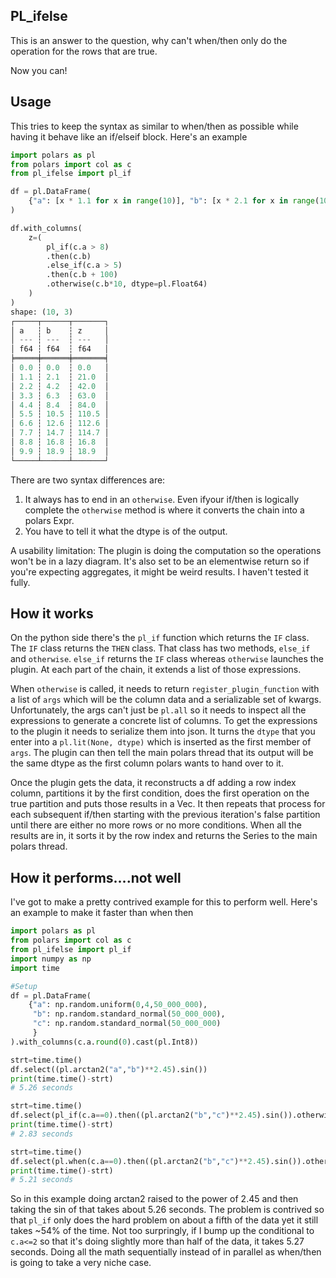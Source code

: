 ## PL_ifelse

This is an answer to the question, why can't when/then only do the operation for the rows that are true.

Now you can!

## Usage

This tries to keep the syntax as similar to when/then as possible while having it behave like an if/elseif block. Here's an example

```python
import polars as pl
from polars import col as c
from pl_ifelse import pl_if

df = pl.DataFrame(
    {"a": [x * 1.1 for x in range(10)], "b": [x * 2.1 for x in range(10)]}
)

df.with_columns(
    z=(
        pl_if(c.a > 8)
        .then(c.b)
        .else_if(c.a > 5)
        .then(c.b + 100)
        .otherwise(c.b*10, dtype=pl.Float64)
    )
)
shape: (10, 3)
┌─────┬──────┬───────┐
│ a   ┆ b    ┆ z     │
│ --- ┆ ---  ┆ ---   │
│ f64 ┆ f64  ┆ f64   │
╞═════╪══════╪═══════╡
│ 0.0 ┆ 0.0  ┆ 0.0   │
│ 1.1 ┆ 2.1  ┆ 21.0  │
│ 2.2 ┆ 4.2  ┆ 42.0  │
│ 3.3 ┆ 6.3  ┆ 63.0  │
│ 4.4 ┆ 8.4  ┆ 84.0  │
│ 5.5 ┆ 10.5 ┆ 110.5 │
│ 6.6 ┆ 12.6 ┆ 112.6 │
│ 7.7 ┆ 14.7 ┆ 114.7 │
│ 8.8 ┆ 16.8 ┆ 16.8  │
│ 9.9 ┆ 18.9 ┆ 18.9  │
└─────┴──────┴───────┘
```

There are two syntax differences are:
1. It always has to end in an `otherwise`. Even ifyour if/then is logically complete the `otherwise` method is where it converts the chain into a polars Expr.
2. You have to tell it what the dtype is of the output.

A usability limitation: The plugin is doing the computation so the operations won't be in a lazy diagram. It's also set to be an elementwise return so if you're expecting aggregates, it might be weird results. I haven't tested it fully.

## How it works

On the python side there's the `pl_if` function which returns the `IF` class. The `IF` class returns the `THEN` class. That class has two methods, `else_if` and `otherwise`. `else_if` returns the `IF` class whereas `otherwise` launches the plugin. At each part of the chain, it extends a list of those expressions. 

When `otherwise` is called, it needs to return `register_plugin_function` with a list of `args` which will be the column data and a serializable set of kwargs. Unfortunately, the args can't just be `pl.all` so it needs to inspect all the expressions to generate a concrete list of columns. To get the expressions to the plugin it needs to serialize them into json. It turns the `dtype` that you enter into a `pl.lit(None, dtype)` which is inserted as the first member of `args`. The plugin can then tell the main polars thread that its output will be the same dtype as the first column polars wants to hand over to it.

Once the plugin gets the data, it reconstructs a df adding a row index column, partitions it by the first condition, does the first operation on the true partition and puts those results in a Vec. It then repeats that process for each subsequent if/then starting with the previous iteration's false partition until there are either no more rows or no more conditions. When all the results are in, it sorts it by the row index and returns the Series to the main polars thread.

## How it performs....not well


I've got to make a pretty contrived example for this to perform well. Here's an example to make it faster than when then

```python
import polars as pl
from polars import col as c
from pl_ifelse import pl_if
import numpy as np
import time

#Setup
df = pl.DataFrame(
    {"a": np.random.uniform(0,4,50_000_000), 
     "b": np.random.standard_normal(50_000_000),
     "c": np.random.standard_normal(50_000_000)
     }
).with_columns(c.a.round(0).cast(pl.Int8))

strt=time.time()
df.select((pl.arctan2("a","b")**2.45).sin())
print(time.time()-strt)
# 5.26 seconds

strt=time.time()
df.select(pl_if(c.a==0).then((pl.arctan2("b","c")**2.45).sin()).otherwise(c.b, dtype=pl.Float64))
print(time.time()-strt)
# 2.83 seconds

strt=time.time()
df.select(pl.when(c.a==0).then((pl.arctan2("b","c")**2.45).sin()).otherwise(c.b))
print(time.time()-strt)
# 5.21 seconds
```

So in this example doing arctan2 raised to the power of 2.45 and then taking the sin of that takes about 5.26 seconds. The problem is contrived so that `pl_if` only does the hard problem on about a fifth of the data yet it still takes ~54% of the time. Not too surpringly, if I bump up the conditional to `c.a<=2` so that it's doing slightly more than half of the data, it takes 5.27 seconds. Doing all the math sequentially instead of in parallel as when/then is going to take a very niche case. 
